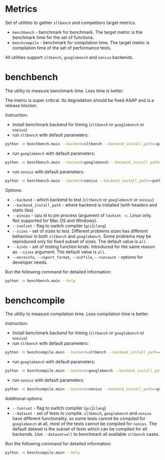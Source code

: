 # Metrics

Set of utilities to gather `sltbench` and competitors target metrics.
* `benchbench` - benchmark for benchmark. The target metric is the
benchmark time for the set of functions.
* `benchcompile` - benchmark for compilation time.
The target metric is compilation time of the set of performance tests.

All utilities support `sltbench`, `googlebench` and `nonius` backends.


# benchbench

The utility to measure benchmark time. Less time is better.

The metric is super critical. Its degradation should be fixed ASAP and is a release blocker.

Instruction:

* Install benchmark backend for timing (`sltbench` or `googlebench` or `nonius`)
* run `sltbench` with default parameters:
```bash
python -m benchbench.main --backend=sltbench --backend_install_path=<path_to_sltbench_installed> --pincpu 1
```
* run `googlebench` with default parameters:
```bash
python -m benchbench.main --backend=googlebench --backend_install_path=<path_to_googlebench_installed> --pincpu 1
```
* run `nonius` with default parameters:
```bash
python -m benchbench.main --backend=nonius --backend_install_path=<path_to_nonius_installed> --pincpu 1
```

Options:
* `--backend` - which backend to test (`sltbench` or `googlebench` or `nonius`)
* `--backend_install_path` - where backend is installed (with headers and static libs)
* `--pincpu` - cpu id to pin process (argument of `taskset -c`. Linux only. Not supported for Mac OS and Windows).
* `--toolset` - flag to switch compiler (`gcc`|`clang`)
* `--sizes` - set of sizes to test. Different problems sizes has different
behaviour in both `sltbench` and `googlebench`. Some problems may be reproduced
only for fixed subset of sizes. The default value is `all`.
* `--kinds` - set of testing function kinds. Introduced for the same reason as
`--sizes` argument. The default value is `all`.
* `--moreinfo`, `--report_format`, `--outfile`, `--runcount` - options for developer needs.

Run the following command for detailed information:
```bash
python -m benchbench.main --help
```


# benchcompile

The utility to measure compilation time. Less compilation time is better.

Instruction:

* Install benchmark backend for timing (`sltbench` or `googlebench` or `nonius`)
* run `sltbench` with default parameters:
```bash
python -m benchcompile.main --backend=sltbench --backend_install_path=<path_to_sltbench_installed>
```
* run `googlebench` with default parameters:
```bash
python -m benchcompile.main --backend=googlebench --backend_install_path=<path_to_googlebench_installed>
```
* run `nonius` with default parameters:
```bash
python -m benchcompile.main --backend=nonius --backend_install_path=<path_to_nonius_installed>
```

Additional options:
* `--toolset` - flag to switch compiler (`gcc`|`clang`)
* `--dataset` - set of tests to compile. `sltbench`, `googlebench` and `nonius`
have different functionality, so some tests cannot be compiled for `googlebench`
at all, most of the tests cannot be compiled for `nonius`. The default dataset
is the subset of tests which can be compiled for all backends.
Use `--dataset=all` to benchmark all available `sltbench` cases.

Run the following command for detailed information:
```bash
python -m benchcompile.main --help
```
